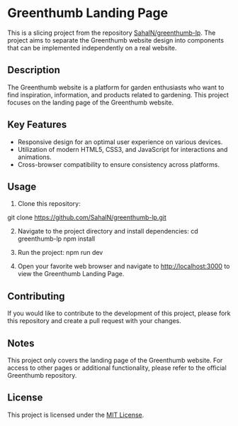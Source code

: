 # Greenthumb Landing Page

This is a slicing project from the repository [SahalN/greenthumb-lp](https://github.com/SahalN/greenthumb-lp). The project aims to separate the Greenthumb website design into components that can be implemented independently on a real website.

## Description

The Greenthumb website is a platform for garden enthusiasts who want to find inspiration, information, and products related to gardening. This project focuses on the landing page of the Greenthumb website.

## Key Features

- Responsive design for an optimal user experience on various devices.
- Utilization of modern HTML5, CSS3, and JavaScript for interactions and animations.
- Cross-browser compatibility to ensure consistency across platforms.

## Usage

1. Clone this repository:

git clone https://github.com/SahalN/greenthumb-lp.git

2. Navigate to the project directory and install dependencies:
cd greenthumb-lp
npm install

3. Run the project:
npm run dev

4. Open your favorite web browser and navigate to [http://localhost:3000](http://localhost:3000) to view the Greenthumb Landing Page.

## Contributing

If you would like to contribute to the development of this project, please fork this repository and create a pull request with your changes.

## Notes

This project only covers the landing page of the Greenthumb website. For access to other pages or additional functionality, please refer to the official Greenthumb repository.

## License

This project is licensed under the [MIT License](LICENSE).
